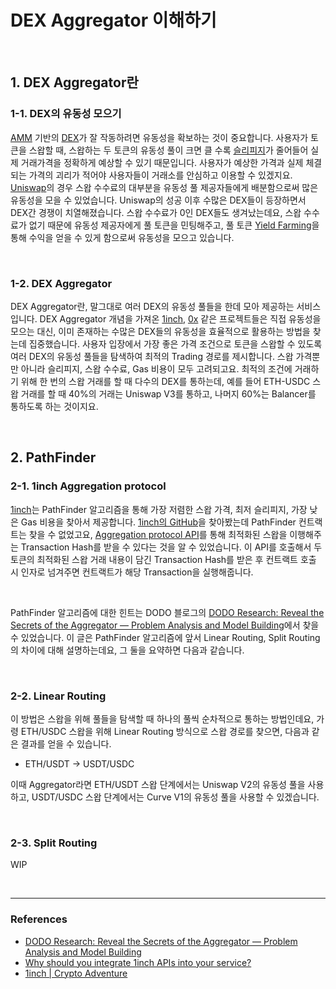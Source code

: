 # DEX Aggregator 이해하기

<br>

## 1. DEX Aggregator란

### 1-1. DEX의 유동성 모으기

[AMM](https://www.coinbase.com/learn/crypto-basics/what-is-a-dex) 기반의 [DEX](https://www.coinbase.com/learn/crypto-basics/what-is-a-dex)가 잘 작동하려면 유동성을 확보하는 것이 중요합니다. 사용자가 토큰을 스왑할 때, 스왑하는 두 토큰의 유동성 풀이 크면 클 수록 [슬리피지](https://www.coinbase.com/learn/crypto-basics/what-is-a-dex)가 줄어들어 실제 거래가격을 정확하게 예상할 수 있기 때문입니다. 사용자가 예상한 가격과 실제 체결되는 가격의 괴리가 적어야 사용자들이 거래소를 안심하고 이용할 수 있겠지요. [Uniswap](https://app.uniswap.org/#/swap?chain=mainnet)의 경우 스왑 수수료의 대부분을 유동성 풀 제공자들에게 배분함으로써 많은 유동성을 모을 수 있었습니다. Uniswap의 성공 이후 수많은 DEX들이 등장하면서 DEX간 경쟁이 치열해졌습니다. 스왑 수수료가 0인 DEX들도 생겨났는데요, 스왑 수수료가 없기 때문에 유동성 제공자에게 풀 토큰을 민팅해주고, 풀 토큰 [Yield Farming](https://academy.binance.com/ko/articles/what-is-yield-farming-in-decentralized-finance-defi#what-is-yield-farming)을 통해 수익을 얻을 수 있게 함으로써 유동성을 모으고 있습니다.

<br>

### 1-2. DEX Aggregator

DEX Aggregator란, 말그대로 여러 DEX의 유동성 풀들을 한데 모아 제공하는 서비스입니다. DEX Aggregator 개념을 가져온 [1inch](https://app.1inch.io/#/1/swap/ETH/DAI), [0x](https://www.0x.org/) 같은 프로젝트들은 직접 유동성을 모으는 대신, 이미 존재하는 수많은 DEX들의 유동성을 효율적으로 활용하는 방법을 찾는데 집중했습니다. 사용자 입장에서 가장 좋은 가격 조건으로 토큰을 스왑할 수 있도록 여러 DEX의 유동성 풀들을 탐색하여 최적의 Trading 경로를 제시합니다. 스왑 가격뿐만 아니라 슬리피지, 스왑 수수료, Gas 비용이 모두 고려되고요. 최적의 조건에 거래하기 위해 한 번의 스왑 거래를 할 때 다수의 DEX를 통하는데, 예를 들어 ETH-USDC 스왑 거래를 할 때 40%의 거래는 Uniswap V3를 통하고, 나머지 60%는 Balancer를 통하도록 하는 것이지요. 

<br>

## 2. PathFinder

### 2-1. 1inch Aggregation protocol

[1inch](https://app.1inch.io/#/1/swap/ETH/DAI)는 PathFinder 알고리즘을 통해 가장 저렴한 스왑 가격, 최저 슬리피지, 가장 낮은 Gas 비용을 찾아서 제공합니다. [1inch의 GitHub](https://github.com/1inch)을 찾아봤는데 PathFinder 컨트랙트는 찾을 수 없었고요, [Aggregation protocol API](https://docs.1inch.io/docs/aggregation-protocol/api/swagger)를 통해 최적화된 스왑을 이행해주는 Transaction Hash를 받을 수 있다는 것을 알 수 있었습니다. 이 API를 호출해서 두 토큰의 최적화된 스왑 거래 내용이 담긴 Transaction Hash를 받은 후 컨트랙트 호출 시 인자로 넘겨주면 컨트랙트가 해당 Transaction을 실행해줍니다.

<br>

PathFinder 알고리즘에 대한 힌트는 DODO 블로그의 [DODO Research: Reveal the Secrets of the Aggregator — Problem Analysis and Model Building](https://blog.dodoex.io/dodo-research-reveal-the-secrets-of-the-aggregator-problem-analysis-and-model-building-ba0ead85948c)에서 찾을 수 있었습니다. 이 글은 PathFinder 알고리즘에 앞서 Linear Routing, Split Routing의 차이에 대해 설명하는데요, 그 둘을 요약하면 다음과 같습니다.

<br>

### 2-2. Linear Routing

이 방법은 스왑을 위해 풀들을 탐색할 때 하나의 풀씩 순차적으로 통하는 방법인데요, 가령 ETH/USDC 스왑을 위해 Linear Routing 방식으로 스왑 경로를 찾으면, 다음과 같은 결과를 얻을 수 있습니다.

- ETH/USDT → USDT/USDC

이때 Aggregator라면 ETH/USDT 스왑 단계에서는 Uniswap V2의 유동성 풀을 사용하고, USDT/USDC 스왑 단계에서는 Curve V1의 유동성 풀을 사용할 수 있겠습니다.

<br>

### 2-3. Split Routing

WIP


<br>


---

### References

- [DODO Research: Reveal the Secrets of the Aggregator — Problem Analysis and Model Building](https://blog.dodoex.io/dodo-research-reveal-the-secrets-of-the-aggregator-problem-analysis-and-model-building-ba0ead85948c)
- [Why should you integrate 1inch APIs into your service?](https://blog.1inch.io/why-should-you-integrate-1inch-apis-into-your-service-8a3100984885)
- [1inch | Crypto Adventure](https://cryptoadventure.com/researches/1inch/)
